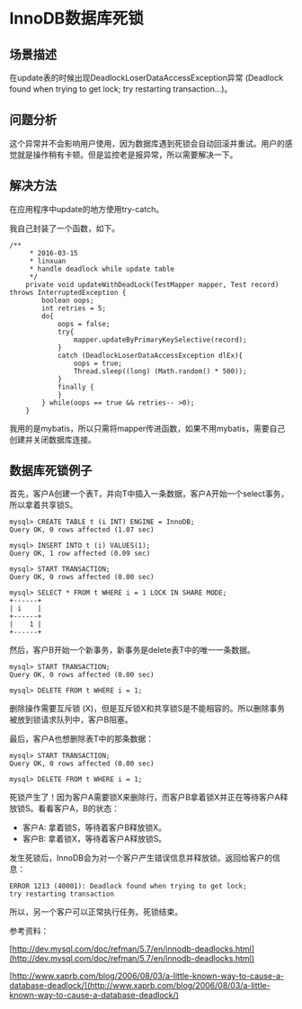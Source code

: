 # InnoDB数据库死锁

## 场景描述

在update表的时候出现DeadlockLoserDataAccessException异常 \(Deadlock found when trying to get lock; try restarting transaction...\)。

## 问题分析

这个异常并不会影响用户使用，因为数据库遇到死锁会自动回滚并重试。用户的感觉就是操作稍有卡顿。但是监控老是报异常，所以需要解决一下。

## 解决方法

在应用程序中update的地方使用try-catch。

我自己封装了一个函数，如下。

```text
/**
     * 2016-03-15
     * linxuan
     * handle deadlock while update table
     */
    private void updateWithDeadLock(TestMapper mapper, Test record) throws InterruptedException {
        boolean oops;
        int retries = 5;
        do{
            oops = false;
            try{
                mapper.updateByPrimaryKeySelective(record);
            }
            catch (DeadlockLoserDataAccessException dlEx){
                oops = true;
                Thread.sleep((long) (Math.random() * 500));
            }
            finally {
            }
        } while(oops == true && retries-- >0);
    }
```

我用的是mybatis，所以只需将mapper传进函数，如果不用mybatis，需要自己创建并关闭数据库连接。

## 数据库死锁例子

首先，客户A创建一个表T，并向T中插入一条数据，客户A开始一个select事务，所以拿着共享锁S。

```text
mysql> CREATE TABLE t (i INT) ENGINE = InnoDB;
Query OK, 0 rows affected (1.07 sec)

mysql> INSERT INTO t (i) VALUES(1);
Query OK, 1 row affected (0.09 sec)

mysql> START TRANSACTION;
Query OK, 0 rows affected (0.00 sec)

mysql> SELECT * FROM t WHERE i = 1 LOCK IN SHARE MODE;
+------+
| i    |
+------+
|    1 |
+------+
```

然后，客户B开始一个新事务，新事务是delete表T中的唯一一条数据。

```text
mysql> START TRANSACTION;
Query OK, 0 rows affected (0.00 sec)

mysql> DELETE FROM t WHERE i = 1;
```

删除操作需要互斥锁 \(X\)，但是互斥锁X和共享锁S是不能相容的。所以删除事务被放到锁请求队列中，客户B阻塞。

最后，客户A也想删除表T中的那条数据：

```text
mysql> START TRANSACTION;
Query OK, 0 rows affected (0.00 sec)

mysql> DELETE FROM t WHERE i = 1;
```

死锁产生了！因为客户A需要锁X来删除行，而客户B拿着锁X并正在等待客户A释放锁S。看看客户A，B的状态：

* 客户A: 拿着锁S，等待着客户B释放锁X。
* 客户B: 拿着锁X，等待着客户A释放锁S。

发生死锁后，InnoDB会为对一个客户产生错误信息并释放锁。返回给客户的信息：

```text
ERROR 1213 (40001): Deadlock found when trying to get lock;
try restarting transaction
```

所以，另一个客户可以正常执行任务。死锁结束。

参考资料：

[http://dev.mysql.com/doc/refman/5.7/en/innodb-deadlocks.html](http://dev.mysql.com/doc/refman/5.7/en/innodb-deadlocks.html)

[http://www.xaprb.com/blog/2006/08/03/a-little-known-way-to-cause-a-database-deadlock/](http://www.xaprb.com/blog/2006/08/03/a-little-known-way-to-cause-a-database-deadlock/)

